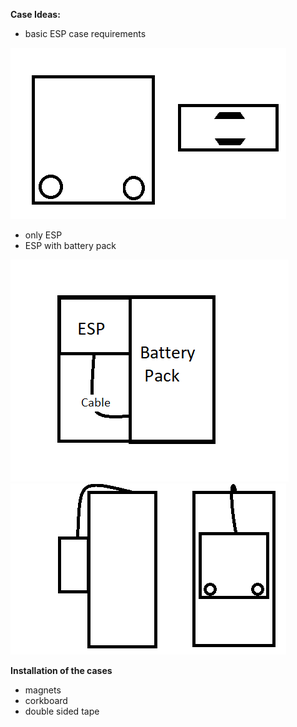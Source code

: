 **Case Ideas:**
 - basic ESP case requirements
 
 ![Paint Scetch](BasicRs.png)
 - only ESP
 - ESP with battery pack 
 
 ![Paint Scetch](GaintSquare.png) ![Paint Scetch](GaintBlock.png)
 
 
 
 **Installation of the cases**
  - magnets 
  - corkboard
  - double sided tape
  
